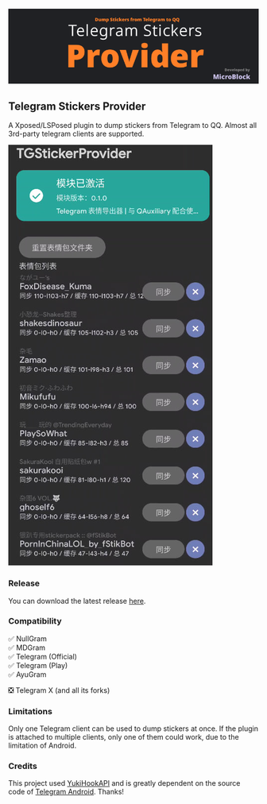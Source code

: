 ![header](./header.png)

## Telegram Stickers Provider
A Xposed/LSPosed plugin to dump stickers from Telegram to QQ. Almost all 3rd-party telegram clients are supported.

![screenshot](./screenshot.jpg)

### Release
You can download the latest release [here](https://t.me/microblock_pub/159).

### Compatibility

✅ NullGram  
✅ MDGram  
✅ Telegram (Official)  
✅ Telegram (Play)  
✅ AyuGram 

❎ Telegram X (and all its forks)

### Limitations
Only one Telegram client can be used to dump stickers at once. If the plugin is attached to multiple clients, only one of them could work, due to the limitation of Android. 

### Credits

This project used [YukiHookAPI](https://github.com/HighCapable/YukiHookAPI) and is greatly dependent on the source code of [Telegram Android](https://github.com/DrKLO/Telegram). Thanks!
